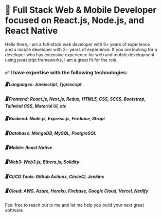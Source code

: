 # 👋 Full Stack Web & Mobile Developer focused on React.js, Node.js, and React Native    

Hello there, I am a full-stack web developer with 6+ years of experience and a mobile developer with 3+ years of experience.
If you are looking for a developer who has extensive experience for web and mobile development using javascript frameworks, I am a great fit for the role.

### ✅ I have expertise with the following technologies:
 ##### 🖥 Languages: Javascript, Typescript
 ##### 🖥 Frontend: React.js, Next.js, Redux, HTML5, CSS, SCSS, Bootstrap, Tailwind CSS, Material UI, etc
 ##### 🖥 Backend: Node.js, Express.js, Firebase, Strapi
 ##### 🖥 Database: MongoDB, MySQL, PostgreSQL
 ##### 🖥 Mobile: React Native
 ##### 🖥 Web3: Web3.js, Ethers.js, Solidity
 ##### 🖥 CI/CD Tools: Github Actions, CircleCI, Jenkins
 ##### 🖥 Cloud: AWS, Azure, Heroku, Firebase, Google Cloud, Vercel, Netlify

Feel free to reach out to me and let me help you build your next great software.
